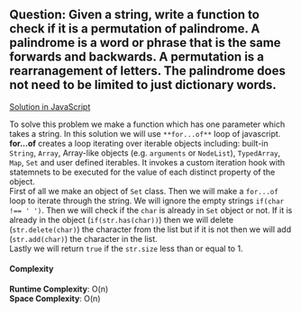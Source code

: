 ## Question: Given a string, write a function to check if it is a permutation of palindrome. A palindrome is a word or phrase that is the same forwards and backwards. A permutation is a rearranagement of letters. The palindrome does not need to be limited to just dictionary words. 

[Solution in JavaScript](/Array%20and%20Strings/Array/PalindromePermutation/PalindromePermutation.js)


To solve this problem we make a function which has one parameter which takes a string. In this solution we will use `**for...of**` loop of javascript. <br>
**for...of** creates a loop iterating over iterable objects including: built-in `String`, `Array`, Array-like objects (e.g. `arguments` or `NodeList`), `TypedArray`, `Map`, `Set` and user defined iterables. It invokes a custom iteration hook with statemnets to be executed for the value of each distinct property of the object. <br>
First of all we make an object of `Set` class. Then we will make a `for...of` loop to iterate through the string. We will ignore the empty strings `if(char !== ' ')`. Then we will check if the `char` is already in `Set` object or not. If it is already in the object (`if(str.has(char))`) then we will delete (`str.delete(char)`) the character from the list but if it is not then we will add (`str.add(char)`) the character in the list. <br>
Lastly we will return `true` if the `str.size` less than or equal to 1. 

#### Complexity
**Runtime Complexity**: O(n) <br>
**Space Complexity**: O(n)
